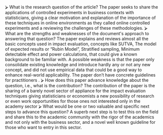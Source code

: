 ⮚ What is the research question of the article?
The paper seeks to share the applications of controlled experiments in business contexts with statisticians, giving a clear motivation and explanation of the importance of these techniques in online environments as they called online controlled experiments and a reviewing the challenges of these methodologies.
⮚ What are the strengths and weaknesses of the document's approach to answering that question?
The paper explains and reviews  almost all the basic concepts used in impact evaluation, concepts like SUTVA, The model of expected results or “Rubin Model”, Stratified sampling, Minimum detectable effect and power calculations, that could give a known background to be familiar with.
A possible weakness is that the paper only consolidate existing knowledge and introduce hardly any or not any new concept, and did not use empirical data that could be a good way to enhance real-world applicability. The paper don’t have concrete guidelines for practitioners .
⮚ How does this paper advance knowledge about the question, i.e., what is the contribution?
The contribution of the paper is the sharing of a barely novel sector of appliance for the impact evaluation techniques  giving statisticians or economists a new possibility of research or even work opportunities for those ones not interested only in the academy sector
⮚ What would be one or two valuable and specific next steps to advance this question?
A superb next step is to test this on the field and share this to the academic community with the rigor of the academics and not only with the business sector, and a novel well known guideline for those who want to entry in this sector. 
